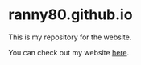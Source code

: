 # ranny80.github.io 
This is my repository for the website.

You can check out my website [here](https://ranny80.github.io).
